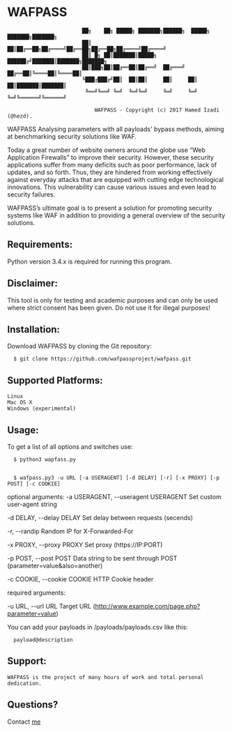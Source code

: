 # WAFPASS

                                                                
                            ██╗    ██╗ █████╗ ███████╗██████╗  █████╗ ███████╗███████╗
                            ██║    ██║██╔══██╗██╔════╝██╔══██╗██╔══██╗██╔════╝██╔════╝
                            ██║ █╗ ██║███████║█████╗  ██████╔╝███████║███████╗███████╗
                            ██║███╗██║██╔══██║██╔══╝  ██╔═══╝ ██╔══██║╚════██║╚════██║
                            ╚███╔███╔╝██║  ██║██║     ██║     ██║  ██║███████║███████║
                             ╚══╝╚══╝ ╚═╝  ╚═╝╚═╝     ╚═╝     ╚═╝  ╚═╝╚══════╝╚══════╝
                         
                                WAFPASS - Copyright (c) 2017 Hamed Izadi (@hezd). 

        

WAFPASS Analysing parameters with all payloads' bypass methods, aiming at benchmarking security solutions like WAF.


   Today a great number of website owners around the globe use “Web Application Firewalls” to improve their security. However, these security applications suffer from many deficits such as poor performance, lack of updates, and so forth. Thus, they are hindered from working effectively against everyday attacks that are equipped with cutting edge technological innovations. This vulnerability can cause various issues and even lead to security failures.
   
   WAFPASS’s ultimate goal is to present a solution for promoting security systems like WAF in addition to providing a general overview of the security solutions.  
   
   


## Requirements:
  Python version 3.4.x is required for running this program.



## Disclaimer:
  This tool is only for testing and academic purposes and can only be used where strict consent has been given. Do not use it   for illegal purposes!


## Installation:
  Download WAFPASS by cloning the Git repository:
  
      $ git clone https://github.com/wafpassproject/wafpass.git


## Supported Platforms:

    Linux
    Mac OS X
    Windows (experimental)


## Usage:

  To get a list of all options and switches use:
  
      $ python3 wapfass.py
      
            
      $ wafpass.py3 -u URL [-a USERAGENT] [-d DELAY] [-r] [-x PROXY] [-p POST] [-c COOKIE]

optional arguments:
-a USERAGENT, --useragent USERAGENT      Set custom user-agent string

-d DELAY, --delay DELAY                  Set delay between requests (secends)

-r, --randip                             Random IP for X-Forwarded-For

-x PROXY, --proxy PROXY                  Set proxy (https://IP:PORT)

-p POST, --post POST                     Data string to be sent through POST (parameter=value&also=another)

-c COOKIE, --cookie COOKIE               HTTP Cookie header


required arguments:

-u URL, --url URL                        Target URL (http://www.example.com/page.php?parameter=value)

   
   
   
   
  You can add your payloads in /payloads/payloads.csv like this:
  
      payload@description
      
## Support:

    WAFPASS is the project of many hours of work and total personal dedication.

## Questions?

Contact [me](mailto:hamedizadi@gmail.com)
 
